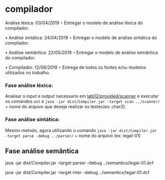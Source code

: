 # compilador

  
  Análise léxica: 03/04/2019
◦ Entregar o modelo de análise léxica do compilador.

• Análise sintática: 24/04/2019
◦ Entregar o modelo de análise sintática do compilador.

• Análise semântica: 22/05/2019
◦ Entregar o modelo de análise semântica do compilador.

• Compilador: 12/06/2019
◦ Entrega de todos os fontes e/ou modelos utilizados no trabalho.

### Fase análise léxica: 
Analisar o input e output necessario em  [lab02/provided/scanner](https://drive.google.com/open?id=1ocCk4SFMZutiM2Xt2FCw5j6YmHA68s6u&authuser=0)
e executar os comandos ` ant ` e `java -jar dist/Compiler.jar -target scan ../scanner/` + nome do arquivo que deseje realizar os testes(ex: char2).

### Fase análise sintática:
Mesmo metodo, agora utilizando o comando `java -jar dist/Compiler.jar -target parse -debug ../parser/` + nome do arquivo (ex: legal-01)

## Fase análise semântica
java -jar dist/Compiler.jar -target parser -debug ../semantics/legal-01.dcf

java -jar dist/Compiler.jar -target inter -debug ../semantics/legal-01.dcf

